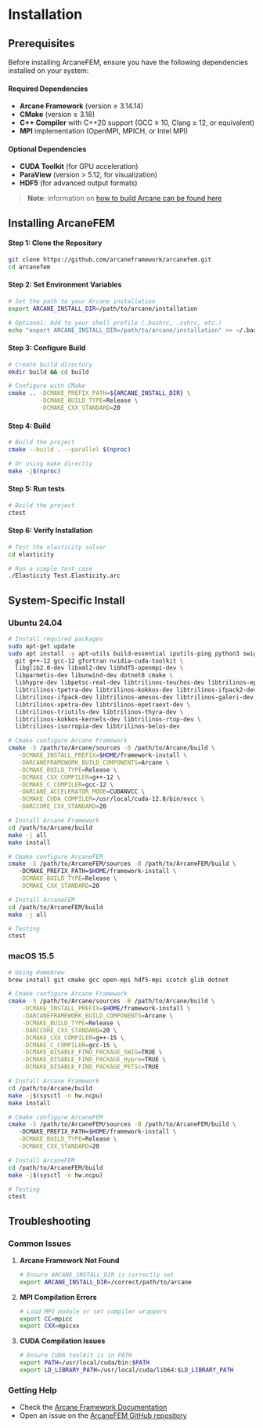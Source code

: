 # Installation

## Prerequisites

Before installing ArcaneFEM, ensure you have the following dependencies installed on your system:

#### Required Dependencies

- **Arcane Framework** (version ≥ 3.14.14)
- **CMake** (version ≥ 3.18)
- **C++ Compiler** with C++20 support (GCC ≥ 10, Clang ≥ 12, or equivalent)
- **MPI** implementation (OpenMPI, MPICH, or Intel MPI)

#### Optional Dependencies

- **CUDA Toolkit** (for GPU acceleration)
- **ParaView** (version > 5.12, for visualization)
- **HDF5** (for advanced output formats)

> **Note**: information on [how to build Arcane can be found here](https://arcaneframework.github.io/arcane/userdoc/html/d7/d94/arcanedoc_build_install.html)

## Installing ArcaneFEM

#### Step 1: Clone the Repository
```bash
git clone https://github.com/arcaneframework/arcanefem.git
cd arcanefem
```

#### Step 2: Set Environment Variables
```bash
# Set the path to your Arcane installation
export ARCANE_INSTALL_DIR=/path/to/arcane/installation

# Optional: Add to your shell profile (.bashrc, .zshrc, etc.)
echo "export ARCANE_INSTALL_DIR=/path/to/arcane/installation" >> ~/.bashrc
```

#### Step 3: Configure Build
```bash
# Create build directory
mkdir build && cd build

# Configure with CMake
cmake .. -DCMAKE_PREFIX_PATH=${ARCANE_INSTALL_DIR} \
         -DCMAKE_BUILD_TYPE=Release \
         -DCMAKE_CXX_STANDARD=20
```

#### Step 4: Build
```bash
# Build the project
cmake --build . --parallel $(nproc)

# Or using make directly
make -j$(nproc)
```

#### Step 5: Run tests
```bash
# Build the project
ctest
```

#### Step 6: Verify Installation
```bash
# Test the elasticity solver
cd elasticity

# Run a simple test case
./Elasticity Test.Elasticity.arc
```

## System-Specific Install

### Ubuntu 24.04
```bash
# Install required packages
sudo apt-get update
sudo apt install -y apt-utils build-essential iputils-ping python3 swig \
  git g++-12 gcc-12 gfortran nvidia-cuda-toolkit \
  libglib2.0-dev libxml2-dev libhdf5-openmpi-dev \
  libparmetis-dev libunwind-dev dotnet8 cmake \
  libhypre-dev libpetsc-real-dev libtrilinos-teuchos-dev libtrilinos-epetra-dev \
  libtrilinos-tpetra-dev libtrilinos-kokkos-dev libtrilinos-ifpack2-dev \
  libtrilinos-ifpack-dev libtrilinos-amesos-dev libtrilinos-galeri-dev \
  libtrilinos-xpetra-dev libtrilinos-epetraext-dev \
  libtrilinos-triutils-dev libtrilinos-thyra-dev \
  libtrilinos-kokkos-kernels-dev libtrilinos-rtop-dev \
  libtrilinos-isorropia-dev libtrilinos-belos-dev

# Cmake configure Arcane Framework
cmake -S /path/to/Arcane/sources -B /path/to/Arcane/build \
   -DCMAKE_INSTALL_PREFIX=$HOME/framework-install \
   -DARCANEFRAMEWORK_BUILD_COMPONENTS=Arcane \
   -DCMAKE_BUILD_TYPE=Release \
   -DCMAKE_CXX_COMPILER=g++-12 \
   -DCMAKE_C_COMPILER=gcc-12 \
   -DARCANE_ACCELERATOR_MODE=CUDANVCC \
   -DCMAKE_CUDA_COMPILER=/usr/local/cuda-12.8/bin/nvcc \
   -DARCCORE_CXX_STANDARD=20

# Install Arcane Framework
cd /path/to/Arcane/build
make -j all
make install

# Cmake configure ArcaneFEM
cmake -S /path/to/ArcaneFEM/sources -B /path/to/ArcaneFEM/build \ 
   -DCMAKE_PREFIX_PATH=$HOME/framework-install \
   -DCMAKE_BUILD_TYPE=Release \
   -DCMAKE_CXX_STANDARD=20

# Install ArcaneFEM
cd /path/to/ArcaneFEM/build
make -j all

# Testing
ctest
```

### macOS 15.5
```bash
# Using Homebrew
brew install git cmake gcc open-mpi hdf5-mpi scotch glib dotnet

# Cmake configure Arcane Framework
cmake -S /path/to/Arcane/sources -B /path/to/Arcane/build \
    -DCMAKE_INSTALL_PREFIX=$HOME/framework-install \
    -DARCANEFRAMEWORK_BUILD_COMPONENTS=Arcane \
    -DCMAKE_BUILD_TYPE=Release \
    -DARCCORE_CXX_STANDARD=20 \
    -DCMAKE_CXX_COMPILER=g++-15 \
    -DCMAKE_C_COMPILER=gcc-15 \
    -DCMAKE_DISABLE_FIND_PACKAGE_SWIG=TRUE \
    -DCMAKE_DISABLE_FIND_PACKAGE_Hypre=TRUE \
    -DCMAKE_DISABLE_FIND_PACKAGE_PETSc=TRUE

# Install Arcane Framework
cd /path/to/Arcane/build
make -j$(sysctl -n hw.ncpu)
make install

# Cmake configure ArcaneFEM
cmake -S /path/to/ArcaneFEM/sources -B /path/to/ArcaneFEM/build \ 
   -DCMAKE_PREFIX_PATH=$HOME/framework-install \
   -DCMAKE_BUILD_TYPE=Release \
   -DCMAKE_CXX_STANDARD=20

# Install ArcaneFEM
cd /path/to/ArcaneFEM/build
make -j$(sysctl -n hw.ncpu)

# Testing
ctest
```

## Troubleshooting

### Common Issues

1. **Arcane Framework Not Found**
   ```bash
   # Ensure ARCANE_INSTALL_DIR is correctly set
   export ARCANE_INSTALL_DIR=/correct/path/to/arcane
   ```

2. **MPI Compilation Errors**
   ```bash
   # Load MPI module or set compiler wrappers
   export CC=mpicc
   export CXX=mpicxx
   ```

3. **CUDA Compilation Issues**
   ```bash
   # Ensure CUDA toolkit is in PATH
   export PATH=/usr/local/cuda/bin:$PATH
   export LD_LIBRARY_PATH=/usr/local/cuda/lib64:$LD_LIBRARY_PATH
   ```

### Getting Help

- Check the [Arcane Framework Documentation](https://arcaneframework.github.io/arcane/userdoc/html/index.html)
- Open an issue on the [ArcaneFEM GitHub repository](https://github.com/arcaneframework/arcanefem/issues)